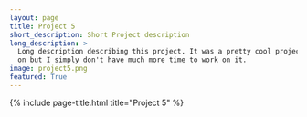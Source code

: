 ```yaml
---
layout: page
title: Project 5
short_description: Short Project description
long_description: >
  Long description describing this project. It was a pretty cool project to work
  on but I simply don't have much more time to work on it.
image: project5.png
featured: True
---
```


{% include page-title.html title="Project 5" %}
